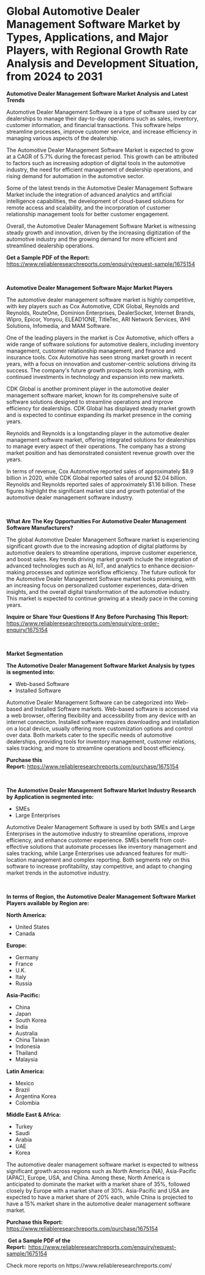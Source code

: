 <p><h1>Global Automotive Dealer Management Software Market by Types, Applications, and Major Players, with Regional Growth Rate Analysis and Development Situation, from 2024 to 2031</h1></p><p><strong>Automotive Dealer Management Software Market Analysis and Latest Trends</strong></p>
<p><p>Automotive Dealer Management Software is a type of software used by car dealerships to manage their day-to-day operations such as sales, inventory, customer information, and financial transactions. This software helps streamline processes, improve customer service, and increase efficiency in managing various aspects of the dealership.</p><p>The Automotive Dealer Management Software Market is expected to grow at a CAGR of 5.7% during the forecast period. This growth can be attributed to factors such as increasing adoption of digital tools in the automotive industry, the need for efficient management of dealership operations, and rising demand for automation in the automotive sector.</p><p>Some of the latest trends in the Automotive Dealer Management Software Market include the integration of advanced analytics and artificial intelligence capabilities, the development of cloud-based solutions for remote access and scalability, and the incorporation of customer relationship management tools for better customer engagement.</p><p>Overall, the Automotive Dealer Management Software Market is witnessing steady growth and innovation, driven by the increasing digitization of the automotive industry and the growing demand for more efficient and streamlined dealership operations.</p></p>
<p><strong>Get a Sample PDF of the Report:&nbsp;</strong> <a href="https://www.reliableresearchreports.com/enquiry/request-sample/1675154">https://www.reliableresearchreports.com/enquiry/request-sample/1675154</a></p>
<p>&nbsp;</p>
<p><strong>Automotive Dealer Management Software Major Market Players</strong></p>
<p><p>The automotive dealer management software market is highly competitive, with key players such as Cox Automotive, CDK Global, Reynolds and Reynolds, RouteOne, Dominion Enterprises, DealerSocket, Internet Brands, Wipro, Epicor, Yonyou, ELEAD1ONE, TitleTec, ARI Network Services, WHI Solutions, Infomedia, and MAM Software.</p><p>One of the leading players in the market is Cox Automotive, which offers a wide range of software solutions for automotive dealers, including inventory management, customer relationship management, and finance and insurance tools. Cox Automotive has seen strong market growth in recent years, with a focus on innovation and customer-centric solutions driving its success. The company's future growth prospects look promising, with continued investments in technology and expansion into new markets.</p><p>CDK Global is another prominent player in the automotive dealer management software market, known for its comprehensive suite of software solutions designed to streamline operations and improve efficiency for dealerships. CDK Global has displayed steady market growth and is expected to continue expanding its market presence in the coming years.</p><p>Reynolds and Reynolds is a longstanding player in the automotive dealer management software market, offering integrated solutions for dealerships to manage every aspect of their operations. The company has a strong market position and has demonstrated consistent revenue growth over the years.</p><p>In terms of revenue, Cox Automotive reported sales of approximately $8.9 billion in 2020, while CDK Global reported sales of around $2.04 billion. Reynolds and Reynolds reported sales of approximately $1.16 billion. These figures highlight the significant market size and growth potential of the automotive dealer management software industry.</p></p>
<p>&nbsp;</p>
<p><strong>What Are The Key Opportunities For Automotive Dealer Management Software Manufacturers?</strong></p>
<p><p>The global Automotive Dealer Management Software market is experiencing significant growth due to the increasing adoption of digital platforms by automotive dealers to streamline operations, improve customer experience, and boost sales. Key trends driving market growth include the integration of advanced technologies such as AI, IoT, and analytics to enhance decision-making processes and optimize workflow efficiency. The future outlook for the Automotive Dealer Management Software market looks promising, with an increasing focus on personalized customer experiences, data-driven insights, and the overall digital transformation of the automotive industry. This market is expected to continue growing at a steady pace in the coming years.</p></p>
<p><strong>Inquire or Share Your Questions If Any Before Purchasing This Report:</strong> <a href="https://www.reliableresearchreports.com/enquiry/pre-order-enquiry/1675154">https://www.reliableresearchreports.com/enquiry/pre-order-enquiry/1675154</a></p>
<p>&nbsp;</p>
<p><strong>Market Segmentation</strong></p>
<p><strong>The Automotive Dealer Management Software Market Analysis by types is segmented into:</strong></p>
<p><ul><li>Web-based Software</li><li>Installed Software</li></ul></p>
<p><p>Automotive Dealer Management Software can be categorized into Web-based and Installed Software markets. Web-based software is accessed via a web browser, offering flexibility and accessibility from any device with an internet connection. Installed software requires downloading and installation on a local device, usually offering more customization options and control over data. Both markets cater to the specific needs of automotive dealerships, providing tools for inventory management, customer relations, sales tracking, and more to streamline operations and boost efficiency.</p></p>
<p><strong>Purchase this Report:&nbsp;</strong><a href="https://www.reliableresearchreports.com/purchase/1675154">https://www.reliableresearchreports.com/purchase/1675154</a></p>
<p>&nbsp;</p>
<p><strong>The Automotive Dealer Management Software Market Industry Research by Application is segmented into:</strong></p>
<p><ul><li>SMEs</li><li>Large Enterprises</li></ul></p>
<p><p>Automotive Dealer Management Software is used by both SMEs and Large Enterprises in the automotive industry to streamline operations, improve efficiency, and enhance customer experience. SMEs benefit from cost-effective solutions that automate processes like inventory management and sales tracking, while Large Enterprises use advanced features for multi-location management and complex reporting. Both segments rely on this software to increase profitability, stay competitive, and adapt to changing market trends in the automotive industry.</p></p>
<p>&nbsp;</p>
<p><strong>In terms of Region, the Automotive Dealer Management Software Market Players available by Region are:</strong></p>
<p>
    <p> <strong> North America: </strong>
        <ul>
            <li>United States</li>
            <li>Canada</li>
        </ul>
        </p> 
    <p> <strong> Europe: </strong>
        <ul>
            <li>Germany</li>
            <li>France</li>
            <li>U.K.</li>
            <li>Italy</li>
            <li>Russia</li>
        </ul>
        </p> 
    <p> <strong> Asia-Pacific: </strong>
        <ul>
            <li>China</li>
            <li>Japan</li>
            <li>South Korea</li>
            <li>India</li>
            <li>Australia</li>
            <li>China Taiwan</li>
            <li>Indonesia</li>
            <li>Thailand</li>
            <li>Malaysia</li>
        </ul>
        </p> 
    <p> <strong> Latin America: </strong>
        <ul>
            <li>Mexico</li>
            <li>Brazil</li>
            <li>Argentina Korea</li>
            <li>Colombia</li>
        </ul>
        </p> 
    <p> <strong> Middle East & Africa: </strong>
        <ul>
            <li>Turkey</li>
            <li>Saudi</li>
            <li>Arabia</li>
            <li>UAE</li>
            <li>Korea</li>
        </ul>
    </p>
    </p>
<p><p>The automotive dealer management software market is expected to witness significant growth across regions such as North America (NA), Asia-Pacific (APAC), Europe, USA, and China. Among these, North America is anticipated to dominate the market with a market share of 35%, followed closely by Europe with a market share of 30%. Asia-Pacific and USA are expected to have a market share of 20% each, while China is projected to have a 15% market share in the automotive dealer management software market.</p></p>
<p><strong>Purchase this Report: </strong><a href="https://www.reliableresearchreports.com/purchase/1675154">https://www.reliableresearchreports.com/purchase/1675154</a></p>
<p>&nbsp;<strong>Get a Sample PDF of the Report:&nbsp;&nbsp;</strong><a href="https://www.reliableresearchreports.com/enquiry/request-sample/1675154">https://www.reliableresearchreports.com/enquiry/request-sample/1675154</a></p>
<p><strong></strong></p>
<p>Check more reports on https://www.reliableresearchreports.com/</p>